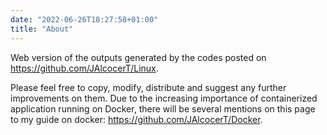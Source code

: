 ```yaml
---
date: "2022-06-26T18:27:58+01:00"
title: "About"
---
```


Web version of the outputs generated by the codes posted on <https://github.com/JAlcocerT/Linux>.

Please feel free to copy, modify, distribute and suggest any further improvements on them. Due to the increasing importance of containerized application running on Docker, there will be several mentions on this page to my guide on docker: <https://github.com/JAlcocerT/Docker>.
